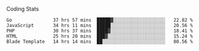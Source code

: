 Coding Stats
<!--START_SECTION:waka-->

```text
Go               37 hrs 57 mins  █████▓░░░░░░░░░░░░░░░░░░░   22.82 %
JavaScript       34 hrs 11 mins  █████░░░░░░░░░░░░░░░░░░░░   20.56 %
PHP              30 hrs 37 mins  ████▓░░░░░░░░░░░░░░░░░░░░   18.41 %
HTML             25 hrs 20 mins  ███▓░░░░░░░░░░░░░░░░░░░░░   15.24 %
Blade Template   14 hrs 14 mins  ██░░░░░░░░░░░░░░░░░░░░░░░   08.56 %
```

<!--END_SECTION:waka-->
